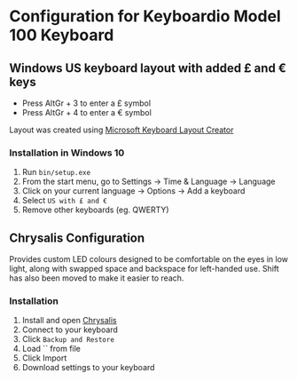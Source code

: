 # Configuration for Keyboardio Model 100 Keyboard

## Windows US keyboard layout with added £ and € keys

- Press AltGr + 3 to enter a £ symbol
- Press AltGr + 4 to enter a € symbol

Layout was created using [Microsoft Keyboard Layout Creator](https://www.microsoft.com/en-us/download/details.aspx?id=102134)

### Installation in Windows 10

1. Run `bin/setup.exe`
2. From the start menu, go to Settings -> Time & Language -> Language
3. Click on your current language -> Options -> Add a keyboard
4. Select `US with £ and €`
5. Remove other keyboards (eg. QWERTY)

## Chrysalis Configuration

Provides custom LED colours designed to be comfortable on the eyes in low light, along with swapped space and backspace for left-handed use. Shift has also been moved to make it easier to reach.

### Installation

1. Install and open [Chrysalis](https://github.com/keyboardio/Chrysalis/releases/tag/v0.12.0)
2. Connect to your keyboard
3. Click `Backup and Restore`
4. Load `` from file
5. Click Import
6. Download settings to your keyboard